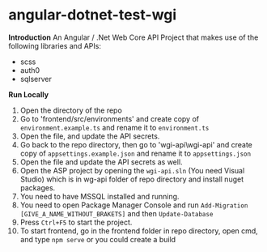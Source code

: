 
# angular-dotnet-test-wgi

**Introduction**
An Angular / .Net Web Core API Project that makes use of the following libraries and APIs:

- scss
- auth0
- sqlserver



**Run Locally**

1. Open the directory of the repo
2. Go to 'frontend/src/environments' and create copy of `environment.example.ts` and rename it to `environment.ts` 
3. Open the file, and update the API secrets.
4. Go back to the repo directory, then go to 'wgi-api\wgi-api' and create copy of `appsettings.example.json` and rename it to `appsettings.json`
5. Open the file and update the API secrets as well.
6. Open the ASP project by opening the `wgi-api.sln` (You need Visual Studio) which is in wg-api folder of repo directory and install nuget packages.
7. You need to have MSSQL installed and running. 
8. You need to open Package Manager Console and run `Add-Migration [GIVE_A_NAME_WITHOUT_BRAKETS]` and then `Update-Database`
9. Press `Ctrl+F5` to start the project.
10. To start frontend, go in the frontend folder in repo directory, open cmd, and type `npm serve` or you could create a build